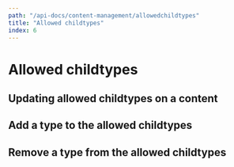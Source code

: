 ```yaml
---
path: "/api-docs/content-management/allowedchildtypes"
title: "Allowed childtypes"
index: 6
---
```


# Allowed childtypes

## Updating allowed childtypes on a content

## Add a type to the allowed childtypes

## Remove a type from the allowed childtypes
